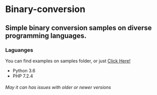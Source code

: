 # Binary-conversion
## Simple binary conversion samples on diverse programming languages.

### Laguanges
You can find examples on samples folder, or just [Click Here!](http://github.com)

* Python 3.6
* PHP 7.2.4



###### May it can has issues with older or newer versions


